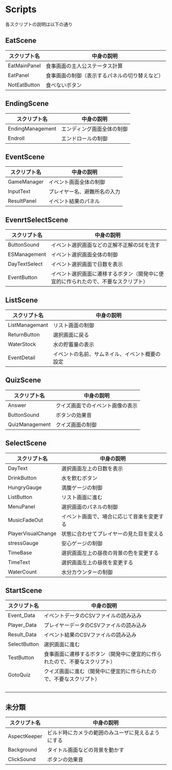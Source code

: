 # Scripts
各スクリプトの説明は以下の通り

## EatScene
| スクリプト名 | 中身の説明 |
| ---- | ---- |
|  EatMainPanel  |  食事画面の主人公ステータス計算  |
|  EatPanel  |  食事画面の制御（表示するパネルの切り替えなど）  |
|  NotEatButton  | 食べないボタン |

## EndingScene
| スクリプト名 | 中身の説明 |
| ---- | ---- |
|  EndingManagement  | エンディング画面全体の制御 |
|  Endroll  | エンドロールの制御 |

## EventScene
| スクリプト名 | 中身の説明 |
| ---- | ---- |
|  GameManager  |  イベント画面全体の制御  |
|  InputText  | プレイヤー名、避難所名の入力 |
|  ResultPanel  |  イベント結果のパネル  |


## EvenrtSelectScene
| スクリプト名 | 中身の説明 |
| ---- | ---- |
|  ButtonSound  |  イベント選択画面などの正解不正解のSEを流す  |
|  ESManagement  | イベント選択画面全体の制御 |
|  DayTextSelect  | イベント選択画面で日数を表示 |
|  EventButton  |  イベント選択画面に遷移するボタン（開発中に便宜的に作られたので、不要なスクリプト）  |

## ListScene
| スクリプト名 | 中身の説明 |
| ---- | ---- |
|  ListManagemant  | リスト画面の制御 |
|  ReturnButton  | 選択画面に戻る |
|  WaterStock  | 水の貯蓄量の表示 |
|  EventDetail  |  イベントの名前、サムネイル、イベント概要の設定  |

## QuizScene
| スクリプト名 | 中身の説明 |
| ---- | ---- |
|  Answer  | クイズ画面でのイベント画像の表示 |
|  ButtonSound  |  ボタンの効果音  |
|  QuizManagement  | クイズ画面の制御 |

## SelectScene
| スクリプト名 | 中身の説明 |
| ---- | ---- |
|  DayText  |  選択画面左上の日数を表示  |
|  DrinkButton  |  水を飲むボタン  |
|  HungryGauge  |  満腹ゲージの制御  |
|  ListButton  | リスト画面に進む |
|  MenuPanel  |  選択画面のパネルの制御  |
|  MusicFadeOut  | イベント画面で、場合に応じて音楽を変更する |
|  PlayerVisualChange  | 状態に合わせてプレイヤーの見た目を変える |
|  stressGauge  |  安心ゲージの制御  |
|  TimeBase  | 選択画面左上の昼夜の背景の色を変更する |
|  TimeText  | 選択画面左上の昼夜を変更する |
|  WaterCount  | 水分カウンターの制御 |


## StartScene
| スクリプト名 | 中身の説明 |
| ---- | ---- |
|  Event_Data  |  イベントデータのCSVファイルの読み込み  |
|  Player_Data  |  プレイヤーデータのCSVファイルの読み込み  |
|  Result_Data  |  イベント結果のCSVファイルの読み込み  |
|  SelectButton  |  選択画面に進む  |
|  TestButton  | 食事画面に遷移するボタン（開発中に便宜的に作られたので、不要なスクリプト） |
|  GotoQuiz  |  クイズ画面に進む（開発中に便宜的に作られたので、不要なスクリプト）  |
|    | 　 |

## 未分類
| スクリプト名 | 中身の説明 |
| ---- | ---- |
|  AspectKeeper  |  ビルド時にカメラの範囲のみユーザに見えるようにする  |
|  Background  |  タイトル画面などの背景を動かす  |
|  ClickSound  |  ボタンの効果音  |
